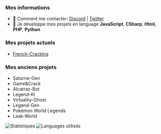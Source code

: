 
### Mes informations
- 🔭 Comment me contacter: [Discord](https://discord.gg/EwNjXAyn7Y) | [Twitter](https://twitter.com/Galack_QSM) 
- 🌱 Je développe mes projets en language __JavaScript__, __CSharp__, __Html__, __PHP__, __Python__

### Mes projets actuels 
- [French-Cracking](https://french-cracking.com/)

### Mes anciens projets 
- Saturne-Gen
- Game&Crack
- Alcatraz-Bot
- Legend-KI
- Virtuality-Ghost 
- Legend-Gen
- Pokémon World Legends 
- Leak-World



<img alt="Statistiques" src="https://github-readme-stats.vercel.app/api?username=GalackQSM&show_icons=true&hide_border=true&theme=tokyonight" />
<img alt="Languages utilisés" src="https://github-readme-stats.vercel.app/api/top-langs?username=GalackQSM&show_icons=true&theme=tokyonight&layout=compact" />
